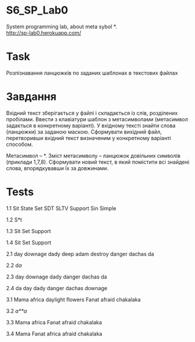 # S6_SP_Lab0
System programming lab, about meta sybol *.   
http://sp-lab0.herokuapp.com/
# Task
Розпізнавання ланцюжків по заданих шаблонах в текстових файлах

# Завдання

Вхідний текст зберігається у файлі і складається із слів, розділених пробілами. Ввести з клавіатури шаблон з метасимволами (метасимвол задається в конкретному варіанті). У вхідному тексті знайти слова (ланцюжки) за заданою маскою. Сформувати вихідний файл, перетворивши вхідний текст визначеним у конкретному варіанті способом. 

Метасимвол – *. Зміст метасимволу – ланцюжок довільних символів (приклади 1,7,8). Сформувати новий текст, в який помістити всі знайдені слова, впорядкувавши їх за довжинами.

# Tests

1.1 Sit State Set SDT SLTV Support Sin Simple

1.2 S*t

1.3 Sit Set Support

1.4 Sit Set Support

 

2.1 day downage dady deep adam destroy danger dachas da

2.2 d*a*

2.3 day downage dady danger dachas da

2.4 da day dady danger dachas downage 

 

3.1 Mama africa daylight flowers Fanat afraid chakalaka

3.2 *a**a*

3.3 Mama africa Fanat afraid chakalaka

3.4 Mama Fanat africa afraid chakalaka

 
